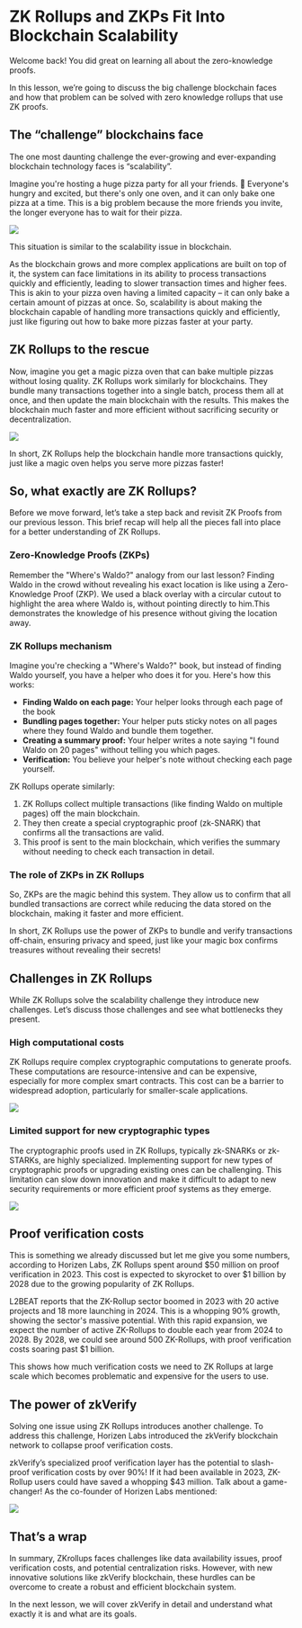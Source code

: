 # ZK Rollups and ZKPs Fit Into Blockchain Scalability

Welcome back! You did great on learning all about the zero-knowledge proofs.

In this lesson, we’re going to discuss the big challenge blockchain faces and how that problem can be solved with zero knowledge rollups that use ZK proofs.

## The “challenge” blockchains face

The one most daunting challenge the ever-growing and ever-expanding blockchain technology faces is “scalability”.

Imagine you're hosting a huge pizza party for all your friends. 🍕 Everyone's hungry and excited, but there's only one oven, and it can only bake one pizza at a time. This is a big problem because the more friends you invite, the longer everyone has to wait for their pizza.

![](https://github.com/0xmetaschool/Learning-Projects/blob/main/assests_for_all/assets-for-zkverify-horizen/Lesson%203_%20ZK%20Rollups%20and%20ZKPs%20Fit%20Into%20Blockchain%20Scalability/image3.gif?raw=true)

This situation is similar to the scalability issue in blockchain.

As the blockchain grows and more complex applications are built on top of it, the system can face limitations in its ability to process transactions quickly and efficiently, leading to slower transaction times and higher fees. This is akin to your pizza oven having a limited capacity – it can only bake a certain amount of pizzas at once. So, scalability is about making the blockchain capable of handling more transactions quickly and efficiently, just like figuring out how to bake more pizzas faster at your party.

## ZK Rollups to the rescue

Now, imagine you get a magic pizza oven that can bake multiple pizzas without losing quality. ZK Rollups work similarly for blockchains. They bundle many transactions together into a single batch, process them all at once, and then update the main blockchain with the results. This makes the blockchain much faster and more efficient without sacrificing security or decentralization.

![](https://github.com/0xmetaschool/Learning-Projects/blob/main/assests_for_all/assets-for-zkverify-horizen/Lesson%203_%20ZK%20Rollups%20and%20ZKPs%20Fit%20Into%20Blockchain%20Scalability/image5.gif?raw=true)

In short, ZK Rollups help the blockchain handle more transactions quickly, just like a magic oven helps you serve more pizzas faster!

## So, what exactly are ZK Rollups?

Before we move forward, let’s take a step back and revisit ZK Proofs from our previous lesson. This brief recap will help all the pieces fall into place for a better understanding of ZK Rollups.

### Zero-Knowledge Proofs (ZKPs)

Remember the "Where's Waldo?" analogy from our last lesson? Finding Waldo in the crowd without revealing his exact location is like using a Zero-Knowledge Proof (ZKP). We used a black overlay with a circular cutout to highlight the area where Waldo is, without pointing directly to him.This demonstrates the knowledge of his presence without giving the location away.

### ZK Rollups mechanism

Imagine you're checking a "Where's Waldo?" book, but instead of finding Waldo yourself, you have a helper who does it for you. Here's how this works:

- **Finding Waldo on each page:** Your helper looks through each page of the book
- **Bundling pages together:** Your helper puts sticky notes on all pages where they found Waldo and bundle them together.
- **Creating a summary proof:** Your helper writes a note saying "I found Waldo on 20 pages" without telling you which pages.
- **Verification:** You believe your helper's note without checking each page yourself.

ZK Rollups operate similarly:

1. ZK Rollups collect multiple transactions (like finding Waldo on multiple pages) off the main blockchain.
2. They then create a special cryptographic proof (zk-SNARK) that confirms all the transactions are valid.
3. This proof is sent to the main blockchain, which verifies the summary without needing to check each transaction in detail.

### The role of ZKPs in ZK Rollups

So, ZKPs are the magic behind this system. They allow us to confirm that all bundled transactions are correct while reducing the data stored on the blockchain, making it faster and more efficient.

In short, ZK Rollups use the power of ZKPs to bundle and verify transactions off-chain, ensuring privacy and speed, just like your magic box confirms treasures without revealing their secrets!

## Challenges in ZK Rollups

While ZK Rollups solve the scalability challenge they introduce new challenges. Let’s discuss those challenges and see what bottlenecks they present.

### High computational costs

ZK Rollups require complex cryptographic computations to generate proofs. These computations are resource-intensive and can be expensive, especially for more complex smart contracts. This cost can be a barrier to widespread adoption, particularly for smaller-scale applications.

![](https://github.com/0xmetaschool/Learning-Projects/blob/main/assests_for_all/assets-for-zkverify-horizen/Lesson%203_%20ZK%20Rollups%20and%20ZKPs%20Fit%20Into%20Blockchain%20Scalability/image4.gif?raw=true)

### Limited support for new cryptographic types

The cryptographic proofs used in ZK Rollups, typically zk-SNARKs or zk-STARKs, are highly specialized. Implementing support for new types of cryptographic proofs or upgrading existing ones can be challenging. This limitation can slow down innovation and make it difficult to adapt to new security requirements or more efficient proof systems as they emerge.

![](https://github.com/0xmetaschool/Learning-Projects/blob/main/assests_for_all/assets-for-zkverify-horizen/Lesson%203_%20ZK%20Rollups%20and%20ZKPs%20Fit%20Into%20Blockchain%20Scalability/image2.gif?raw=true)

## Proof verification costs

This is something we already discussed but let me give you some numbers, according to Horizen Labs, ZK Rollups spent around $50 million on proof verification in 2023. This cost is expected to skyrocket to over $1 billion by 2028 due to the growing popularity of ZK Rollups.

L2BEAT reports that the ZK-Rollup sector boomed in 2023 with 20 active projects and 18 more launching in 2024. This is a whopping 90% growth, showing the sector's massive potential. With this rapid expansion, we expect the number of active ZK-Rollups to double each year from 2024 to 2028. By 2028, we could see around 500 ZK-Rollups, with proof verification costs soaring past $1 billion.

This shows how much verification costs we need to ZK Rollups at large scale which becomes problematic and expensive for the users to use.

## The power of zkVerify

Solving one issue using ZK Rollups introduces another challenge. To address this challenge, Horizen Labs introduced the zkVerify blockchain network to collapse proof verification costs.

zkVerify’s specialized proof verification layer has the potential to slash-proof verification costs by over 90%! If it had been available in 2023, ZK-Rollup users could have saved a whopping $43 million. Talk about a game-changer! As the co-founder of Horizen Labs mentioned:

![](https://github.com/0xmetaschool/Learning-Projects/blob/main/assests_for_all/assets-for-zkverify-horizen/Lesson%203_%20ZK%20Rollups%20and%20ZKPs%20Fit%20Into%20Blockchain%20Scalability/image1.png?raw=true)

## That’s a wrap

In summary, ZKrollups faces challenges like data availability issues, proof verification costs, and potential centralization risks. However, with new innovative solutions like zkVerify blockchain, these hurdles can be overcome to create a robust and efficient blockchain system.

In the next lesson, we will cover zkVerify in detail and understand what exactly it is and what are its goals.